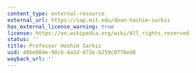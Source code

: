 ```yaml
---
content_type: external-resource
external_url: https://sap.mit.edu/dean-hashim-sarkis
has_external_license_warning: true
license: https://en.wikipedia.org/wiki/All_rights_reserved
status: ''
title: Professor Hashim Sarkis
uid: 48be084e-98cb-4a1d-872e-b259c0778ed8
wayback_url: ''
---
```

